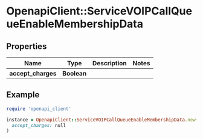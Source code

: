 # OpenapiClient::ServiceVOIPCallQueueEnableMembershipData

## Properties

| Name | Type | Description | Notes |
| ---- | ---- | ----------- | ----- |
| **accept_charges** | **Boolean** |  |  |

## Example

```ruby
require 'openapi_client'

instance = OpenapiClient::ServiceVOIPCallQueueEnableMembershipData.new(
  accept_charges: null
)
```

